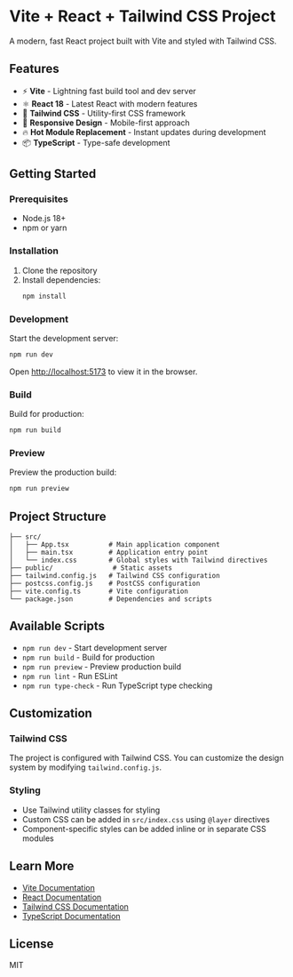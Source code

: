# Vite + React + Tailwind CSS Project

A modern, fast React project built with Vite and styled with Tailwind CSS.

## Features

- ⚡️ **Vite** - Lightning fast build tool and dev server
- ⚛️ **React 18** - Latest React with modern features
- 🎨 **Tailwind CSS** - Utility-first CSS framework
- 📱 **Responsive Design** - Mobile-first approach
- 🔥 **Hot Module Replacement** - Instant updates during development
- 📦 **TypeScript** - Type-safe development

## Getting Started

### Prerequisites

- Node.js 18+ 
- npm or yarn

### Installation

1. Clone the repository
2. Install dependencies:
   ```bash
   npm install
   ```

### Development

Start the development server:
```bash
npm run dev
```

Open [http://localhost:5173](http://localhost:5173) to view it in the browser.

### Build

Build for production:
```bash
npm run build
```

### Preview

Preview the production build:
```bash
npm run preview
```

## Project Structure

```
├── src/
│   ├── App.tsx          # Main application component
│   ├── main.tsx         # Application entry point
│   └── index.css        # Global styles with Tailwind directives
├── public/               # Static assets
├── tailwind.config.js   # Tailwind CSS configuration
├── postcss.config.js    # PostCSS configuration
├── vite.config.ts       # Vite configuration
└── package.json         # Dependencies and scripts
```

## Available Scripts

- `npm run dev` - Start development server
- `npm run build` - Build for production
- `npm run preview` - Preview production build
- `npm run lint` - Run ESLint
- `npm run type-check` - Run TypeScript type checking

## Customization

### Tailwind CSS

The project is configured with Tailwind CSS. You can customize the design system by modifying `tailwind.config.js`.

### Styling

- Use Tailwind utility classes for styling
- Custom CSS can be added in `src/index.css` using `@layer` directives
- Component-specific styles can be added inline or in separate CSS modules

## Learn More

- [Vite Documentation](https://vitejs.dev/)
- [React Documentation](https://react.dev/)
- [Tailwind CSS Documentation](https://tailwindcss.com/)
- [TypeScript Documentation](https://www.typescriptlang.org/)

## License

MIT
